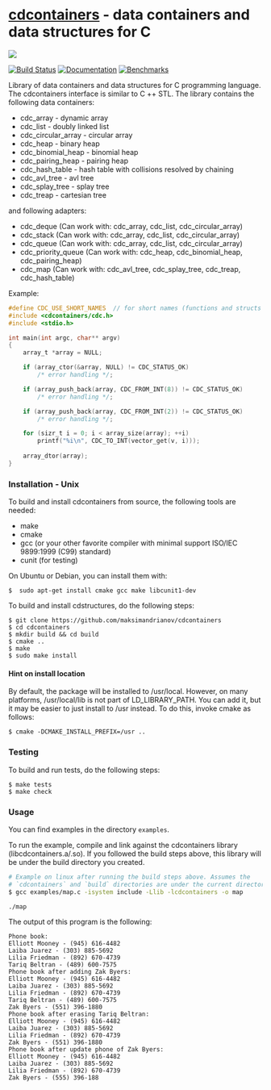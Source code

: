 # [cdcontainers](https://maksimandrianov.github.io/cdcontainers.github.io/) - data containers and data structures for C

![](https://repository-images.githubusercontent.com/109067289/e3459080-0fac-11ea-8f62-94d4455f0e53)

[![Build Status](https://travis-ci.org/maksimandrianov/cdcontainers.svg?branch=master)](https://travis-ci.org/maksimandrianov/cdcontainers)
[![Documentation](https://img.shields.io/badge/api-reference-blue.svg)](https://maksimandrianov.github.io/cdcontainers.github.io/)
[![Benchmarks](https://img.shields.io/badge/benchmarks-benchmarks-blue)](https://github.com/maksimandrianov/cdcontainers.benchmarks)

Library of data containers and data structures for C programming language. The cdcontainers interface is similar to C ++ STL.
The library contains the following data containers:
* cdc_array - dynamic array
* cdc_list - doubly linked list
* cdc_circular_array - circular array
* cdc_heap - binary heap
* cdc_binomial_heap - binomial heap 
* cdc_pairing_heap - pairing heap 
* cdc_hash_table - hash table with collisions resolved by chaining
* cdc_avl_tree - avl tree
* cdc_splay_tree - splay tree
* cdc_treap - сartesian tree

and following adapters:
* cdc_deque (Can work with: cdc_array, cdc_list, cdc_circular_array)
* cdc_stack (Can work with: cdc_array, cdc_list, cdc_circular_array)
* cdc_queue (Can work with: cdc_array, cdc_list, cdc_circular_array)
* cdc_priority_queue (Can work with: cdc_heap, cdc_binomial_heap, cdc_pairing_heap)
* cdc_map (Can work with: cdc_avl_tree, cdc_splay_tree, cdc_treap, cdc_hash_table)

Example:
```c
#define CDC_USE_SHORT_NAMES  // for short names (functions and structs without prefix cdc_*)
#include <cdcontainers/cdc.h>
#include <stdio.h>

int main(int argc, char** argv)
{
    array_t *array = NULL;

    if (array_ctor(&array, NULL) != CDC_STATUS_OK)
        /* error handling */;

    if (array_push_back(array, CDC_FROM_INT(8)) != CDC_STATUS_OK)
        /* error handling */;

    if (array_push_back(array, CDC_FROM_INT(2)) != CDC_STATUS_OK)
        /* error handling */;

    for (sizr_t i = 0; i < array_size(array); ++i)
        printf("%i\n", CDC_TO_INT(vector_get(v, i)));
        
    array_dtor(array);
}
```

### Installation - Unix

To build and install cdcontainers from source, the following tools are needed:
* make
* cmake
* gcc (or your other favorite compiler with minimal support ISO/IEC 9899:1999 (C99) standard)
* cunit (for testing)

On Ubuntu or Debian, you can install them with:

    $  sudo apt-get install cmake gcc make libcunit1-dev

To build and install cdstructures, do the following steps:

    $ git clone https://github.com/maksimandrianov/cdcontainers
    $ cd cdcontainers
    $ mkdir build && cd build
    $ cmake ..
    $ make
    $ sudo make install

#### Hint on install location

By default, the package will be installed to /usr/local. However, on many platforms, /usr/local/lib is not part of LD_LIBRARY_PATH. You can add it, but it may be easier to just install to /usr instead. To do this, invoke cmake as follows:

    $ cmake -DCMAKE_INSTALL_PREFIX=/usr ..

### Testing

To build and run tests, do the following steps:

    $ make tests
    $ make check

### Usage
You can find examples in the directory `examples`.

To run the example, compile and link against the cdcontainers library (libcdcontainers.a/.so). If you followed the build steps above, this library will be under the build directory you created.
```sh
# Example on linux after running the build steps above. Assumes the
# `cdcontainers` and `build` directories are under the current directory.
$ gcc examples/map.c -isystem include -Llib -lcdcontainers -o map
```

```
./map
```

The output of this program is the following:
```
Phone book:
Elliott Mooney - (945) 616-4482
Laiba Juarez - (303) 885-5692
Lilia Friedman - (892) 670-4739
Tariq Beltran - (489) 600-7575
Phone book after adding Zak Byers:
Elliott Mooney - (945) 616-4482
Laiba Juarez - (303) 885-5692
Lilia Friedman - (892) 670-4739
Tariq Beltran - (489) 600-7575
Zak Byers - (551) 396-1880
Phone book after erasing Tariq Beltran:
Elliott Mooney - (945) 616-4482
Laiba Juarez - (303) 885-5692
Lilia Friedman - (892) 670-4739
Zak Byers - (551) 396-1880
Phone book after update phone of Zak Byers:
Elliott Mooney - (945) 616-4482
Laiba Juarez - (303) 885-5692
Lilia Friedman - (892) 670-4739
Zak Byers - (555) 396-188
```
